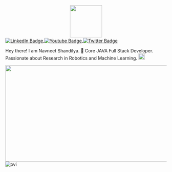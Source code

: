 <div id="header" align="center">
  <img src="https://media.giphy.com/media/M9gbBd9nbDrOTu1Mqx/giphy.gif" width="100"/>
</div>

<div id="badges">
  <a href="https://www.linkedin.com/in/navneet-shandilya-b03b04181/">
    <img src="https://img.shields.io/badge/LinkedIn-blue?style=for-the-badge&logo=linkedin&logoColor=white" alt="LinkedIn Badge" align = "center"/>
  </a>
  <a href="https://www.youtube.com/channel/UCW0kel4POoe9Po-SCqXLi3Q">
    <img src="https://img.shields.io/badge/YouTube-red?style=for-the-badge&logo=youtube&logoColor=white" alt="Youtube Badge" align = "center"/>
  </a>
  <a href="https://twitter.com/Brahmin_Navneet">
    <img src="https://img.shields.io/badge/Twitter-blue?style=for-the-badge&logo=twitter&logoColor=white" alt="Twitter Badge" align = "center"/>
  </a>
</div>

<p>
  Hey there! I am Navneet Shandilya. 👋
  Core JAVA Full Stack Developer. Passionate about Research in Robotics and Machine Learning.
  <img src="https://media.giphy.com/media/hvRJCLFzcasrR4ia7z/giphy.gif" width="20px"/>
<p>

<div align="center">
  <img src="https://media.giphy.com/media/v1.Y2lkPTc5MGI3NjExeDV5MGZyZzRtdTgwZ2M0cjg2ejBmNGZiZDRlOHBmZjF5aWJnZm52cyZlcD12MV9pbnRlcm5hbF9naWZfYnlfaWQmY3Q9Zw/dWesBcTLavkZuG35MI/giphy.gif" width="600" height="300"/>
</div>
<img src="https://github-readme-stats.vercel.app/api/top-langs?username=navneet72159&show_icons=true&locale=en&layout=compact&theme=chartreuse-dark" alt="ovi" />
